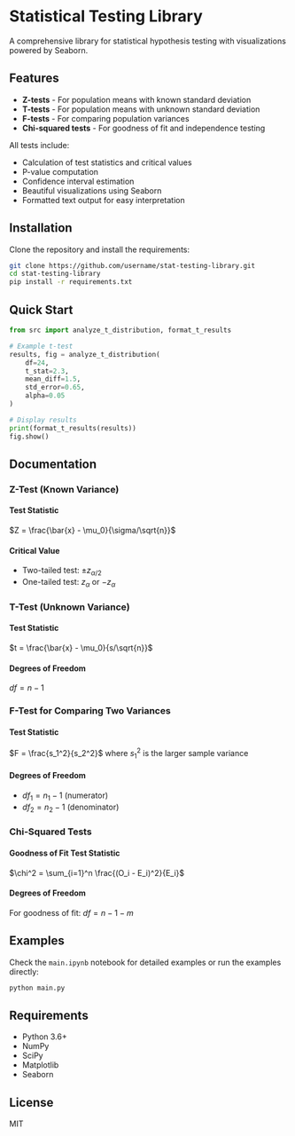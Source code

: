 # Statistical Testing Library

A comprehensive library for statistical hypothesis testing with visualizations powered by Seaborn.

## Features

- **Z-tests** - For population means with known standard deviation
- **T-tests** - For population means with unknown standard deviation
- **F-tests** - For comparing population variances
- **Chi-squared tests** - For goodness of fit and independence testing

All tests include:
- Calculation of test statistics and critical values
- P-value computation
- Confidence interval estimation
- Beautiful visualizations using Seaborn
- Formatted text output for easy interpretation

## Installation

Clone the repository and install the requirements:

```bash
git clone https://github.com/username/stat-testing-library.git
cd stat-testing-library
pip install -r requirements.txt
```

## Quick Start

```python
from src import analyze_t_distribution, format_t_results

# Example t-test
results, fig = analyze_t_distribution(
    df=24, 
    t_stat=2.3, 
    mean_diff=1.5, 
    std_error=0.65, 
    alpha=0.05
)

# Display results
print(format_t_results(results))
fig.show()
```

## Documentation

### Z-Test (Known Variance)

#### Test Statistic
$Z = \frac{\bar{x} - \mu_0}{\sigma/\sqrt{n}}$

#### Critical Value
* Two-tailed test: $±z_{α/2}$
* One-tailed test: $z_α$ or $-z_α$

### T-Test (Unknown Variance)

#### Test Statistic
$t = \frac{\bar{x} - \mu_0}{s/\sqrt{n}}$

#### Degrees of Freedom
$df = n - 1$

### F-Test for Comparing Two Variances

#### Test Statistic
$F = \frac{s_1^2}{s_2^2}$ where $s_1^2$ is the larger sample variance

#### Degrees of Freedom
* $df_1 = n_1 - 1$ (numerator)
* $df_2 = n_2 - 1$ (denominator)

### Chi-Squared Tests

#### Goodness of Fit Test Statistic
$\chi^2 = \sum_{i=1}^n \frac{(O_i - E_i)^2}{E_i}$

#### Degrees of Freedom
For goodness of fit: $df = n - 1 - m$

## Examples

Check the `main.ipynb` notebook for detailed examples or run the examples directly:

```bash
python main.py
```

## Requirements

- Python 3.6+
- NumPy
- SciPy
- Matplotlib
- Seaborn

## License

MIT
